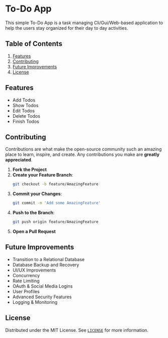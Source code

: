 # To-Do App

This simple To-Do App is a task managing Cli/Gui/Web-based application to help the users stay organized for their day to day activities.

## Table of Contents

1. [Features](#features)
1. [Contributing](#contributing)
1. [Future Improvements](#future-improvements)
1. [License](#license)

## Features

- Add Todos
- Show Todos
- Edit Todos
- Delete Todos
- Finish Todos

## Contributing

Contributions are what make the open-source community such an amazing place to learn, inspire, and create. Any contributions you make are **greatly appreciated**.

1. **Fork the Project**
2. **Create your Feature Branch**: 
    ```bash
    git checkout -b feature/AmazingFeature
    ```
3. **Commit your Changes**: 
    ```bash
    git commit -m 'Add some AmazingFeature'
    ```
4. **Push to the Branch**: 
    ```bash
    git push origin feature/AmazingFeature
    ```
5. **Open a Pull Request**

## Future Improvements

- Transition to a Relational Database
- Database Backup and Recovery
- UI/UX Improvements
- Concurrency
- Rate Limiting
- OAuth & Social Media Logins
- User Profiles
- Advanced Security Features
- Logging & Monitoring

## License

Distributed under the MIT License. See [`LICENSE`](https://github.com/siddhant-vij/To-Do-App/blob/main/LICENSE) for more information.
